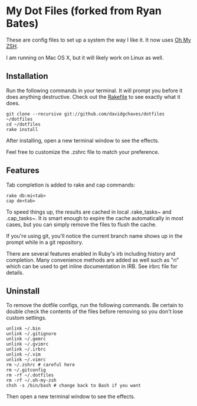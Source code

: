 # My Dot Files (forked from Ryan Bates)

These are config files to set up a system the way I like it. It now uses [Oh My ZSH](https://github.com/robbyrussell/oh-my-zsh).

I am running on Mac OS X, but it will likely work on Linux as well.


## Installation

Run the following commands in your terminal. It will prompt you before it does anything destructive. Check out the [Rakefile](https://github.com/davidgchaves/dotfiles/blob/master/Rakefile) to see exactly what it does.

```terminal
git clone --recursive git://github.com/davidgchaves/dotfiles ~/dotfiles
cd ~/dotfiles
rake install
```

After installing, open a new terminal window to see the effects.

Feel free to customize the .zshrc file to match your preference.


## Features

Tab completion is added to rake and cap commands:

```terminal
rake db:mi<tab>
cap de<tab>
```

To speed things up, the results are cached in local .rake_tasks~ and .cap_tasks~. It is smart enough to expire the cache automatically in most cases, but you can simply remove the files to flush the cache.

If you're using git, you'll notice the current branch name shows up in the prompt while in a git repository.

There are several features enabled in Ruby's irb including history and completion. Many convenience methods are added as well such as "ri" which can be used to get inline documentation in IRB. See irbrc file for details.


## Uninstall

To remove the dotfile configs, run the following commands. Be certain to double check the contents of the files before removing so you don't lose custom settings.

```
unlink ~/.bin
unlink ~/.gitignore
unlink ~/.gemrc
unlink ~/.gvimrc
unlink ~/.irbrc
unlink ~/.vim
unlink ~/.vimrc
rm ~/.zshrc # careful here
rm ~/.gitconfig
rm -rf ~/.dotfiles
rm -rf ~/.oh-my-zsh
chsh -s /bin/bash # change back to Bash if you want
```

Then open a new terminal window to see the effects.
